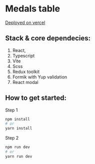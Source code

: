# Medals table

[Deployed on vercel](https://recruitment-task-eta.vercel.app/)

## Stack & core dependecies:
1. React,
2. Typescript
3. Vite
4. Scss
5. Redux toolkit
6. Formik with Yup validation
7. React modal

## How to get started:

Step 1

```bash
npm install
# or
yarn install
```

Step 2

```bash
npm run dev
# or
yarn run dev
```
